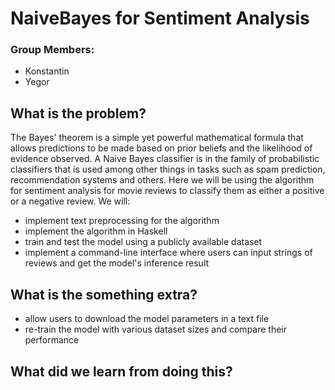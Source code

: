 # NaiveBayes for Sentiment Analysis

### Group Members:
- Konstantin 
- Yegor 

## What is the problem?
The Bayes' theorem is a simple yet powerful mathematical formula that allows predictions to be made based on prior beliefs and the likelihood of evidence observed. A Naive Bayes classifier is in the family of probabilistic classifiers that is used among other things in tasks such as spam prediction, recommendation systems and others. Here we will be using the algorithm for sentiment analysis for movie reviews to classify them as either a positive or a negative review. 
We will:
- implement text preprocessing for the algorithm
- implement the algorithm in Haskell
- train and test the model using a publicly available dataset
- implement a command-line interface where users can input strings of reviews and get the model's inference result

## What is the something extra?
- allow users to download the model parameters in a text file
- re-train the model with various dataset sizes and compare their performance

## What did we learn from doing this?
